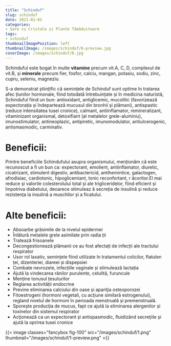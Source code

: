 ```yaml
---
title: "Schinduf"
slug: schinduf
date: 2021-01-01
categories:
- Sare cu Cristale și Plante Tămăduitoare
tags:
- schinduf
thumbnailImagePosition: left
thumbnailImage: /images/schinduf/0-preview.jpg
coverImage: /images/schinduf/0.jpg
---
```

Schinduful este bogat în multe **vitamine** precum vit.A, C, D, complexul de vit.B, și **minerale** precum fier, fosfor, calciu, mangan, potasiu, sodiu, zinc, cupru, seleniu, magneziu.
<!--more-->
S-a demonstrat științific că semințele de Schinduf sunt optime în tratarea afec țiunilor hormonale, fiind totodată întrebuințate și în medicina naturistă, Schinduful fiind un bun: antioxidant, antiglicemic, mucolitic (favorizează expectorația și îndepartează mucusul din bronhii și plămani), antispastic (reduce intensitatea tusei cronice), calmant, antiinflamator, remineralizant, vitaminizant organismal, detoxifiant (al metalelor grele-aluminiu), imunostimulator, antineoplazic, antipiretic, imunomodulator, antiulcerogenic, antismasmodic, carminativ.

# Beneficii:
Printre beneficiile Schindufului asupra organismului, menționăm că este recunoscut a fi un bun ca: expectorant, emolient, antiinflamator, diuretic, cicatrizant, stimulent digestiv, antibactericid, antihemintice, galactogen, afrodisiac, cardiotonic, hipoglicemiant, tonic reconfortant, r ăcoritor.El mai reduce și valorile colesterolului total și ale trigliceridelor, fiind eficient și împotriva diabetului, deoarece stimuleaz ă secreția de insulină și reduce rezistența la insulină a muschilor și a ficatului.

# Alte beneficii:
- Absoarbe grăsimile de la nivelul epidermei
- Înlătură metalele grele asimilate prin radia ții
- Tratează frisoanele
- Decongestionează plămanii ce au fost afectați de infecții ale tractului respirator
- Usor rol laxativ, semințele fiind utilizate în tratamentul colicilor, flatulen ței, dizenteriei, diareei și dispepsiei
- Combate nevrozele, infecțiile vaginale și stimulează lactația
- Ajută la vindecarea rănilor purulente, celulită, furuncule
- Menține tonusul țesuturilor
- Reglarea activității endocrine
- Previne eliminarea calciului din oase și apariţia osteoporozei
- Fitoestrogeni (hormoni vegetali, cu acţiune similară estrogenului), regland nivelul de hormoni în perioada menstruală și premenstruală.
- Sporește producţia de mucus, fapt ce ajută la eliminarea alergenilor și toxinelor din sistemul respirator
- Acţionează ca un expectorant și antispasmodic, fluidizând secreţiile și ajută la oprirea tusei cronice

{{< image classes="fancybox fig-100" src="/images/schinduf/1.png" thumbnail="/images/schinduf/1-preview.png" >}}
